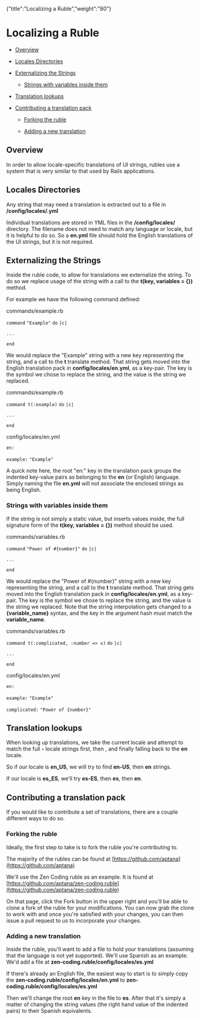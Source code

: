 {"title":"Localizing a Ruble","weight":"80"} 

# Localizing a Ruble

*   [Overview](#Overview)
    
*   [Locales Directories](#LocalesDirectories)
    
*   [Externalizing the Strings](#ExternalizingtheStrings)
    
    *   [Strings with variables inside them](#Stringswithvariablesinsidethem)
        
*   [Translation lookups](#Translationlookups)
    
*   [Contributing a translation pack](#Contributingatranslationpack)
    
    *   [Forking the ruble](#Forkingtheruble)
        
    *   [Adding a new translation](#Addinganewtranslation)
        

## Overview

In order to allow locale-specific translations of UI strings, rubles use a system that is very similar to that used by Rails applications.

## Locales Directories

Any string that may need a translation is extracted out to a file in **<ruble>/config/locales/<locale>.yml**

Individual translations are stored in YML files in the **<ruble>/config/locales/** directory. The filename does not need to match any language or locale, but it is helpful to do so. So a **en.yml** file should hold the English translations of the UI strings, but it is not required.

## Externalizing the Strings

Inside the ruble code, to allow for translations we externalize the string. To do so we replace usage of the string with a call to the **t(key, variables = {})** method.

For example we have the following command defined:

commands/example.rb

`command` `"Example"`  `do` `|c|`

`...`

`end`

We would replace the "Example" string with a new key representing the string, and a call to the **t** translate method. That string gets moved into the English translation pack in **config/locales/en.yml**, as a key-pair. The key is the symbol we chose to replace the string, and the value is the string we replaced.

commands/example.rb

`command t(:example)` `do` `|c|`

`...`

`end`

config/locales/en.yml

`en:`

`example:` `"Example"`

A quick note here, the root "en:" key in the translation pack groups the indented key-value pairs as belonging to the **en** (or English) language. Simply naming the file **en.yml** will not associate the enclosed strings as being English.

### Strings with variables inside them

If the string is not simply a static value, but inserts values inside, the full signature form of the **t(key, variables = {})** method should be used.

commands/variables.rb

`command` `"Power of #{number}"`  `do` `|c|`

`...`

`end`

We would replace the "Power of #{number}" string with a new key representing the string, and a call to the **t** translate method. That string gets moved into the English translation pack in **config/locales/en.yml**, as a key-pair. The key is the symbol we chose to replace the string, and the value is the string we replaced. Note that the string interpolation gets changed to a **{variable\_name}** syntax, and the key in the argument hash must match the **variable\_name**.

commands/variables.rb

`command t(:complicated, :number => x)` `do` `|c|`

`...`

`end`

config/locales/en.yml

`en:`

`example:` `"Example"`

`complicated:` `"Power of {number}"`

## Translation lookups

When looking up translations, we take the current locale and attempt to match the full **<language>-<country>** locale strings first, then **<locale>**, and finally falling back to the **en** locale.

So if our locale is **en\_US**, we will try to find **en-US**, then **en** strings.

If our locale is **es\_ES**, we'll try **es-ES**, then **es**, then **en**.

## Contributing a translation pack

If you would like to contribute a set of translations, there are a couple different ways to do so.

### Forking the ruble

Ideally, the first step to take is to fork the ruble you're contributing to.

The majority of the rubles can be found at [https://github.com/aptana](https://github.com/aptana)

We'll use the Zen Coding ruble as an example. It is found at [https://github.com/aptana/zen-coding.ruble](https://github.com/aptana/zen-coding.ruble)

On that page, click the Fork button in the upper right and you'll be able to clone a fork of the ruble for your modifications. You can now grab the clone to work with and once you're satisfied with your changes, you can then issue a pull request to us to incorporate your changes.

### Adding a new translation

Inside the ruble, you'll want to add a file to hold your translations (assuming that the language is not yet supported). We'll use Spanish as an example. We'd add a file at **zen-coding.ruble/config/locales/es.yml**

If there's already an English file, the easiest way to start is to simply copy the **zen-coding.ruble/config/locales/en.yml** to **zen-coding.ruble/config/locales/es.yml**

Then we'll change the root **en** key in the file to **es**. After that it's simply a matter of changing the string values (the right hand value of the indented pairs) to their Spanish equivalents.